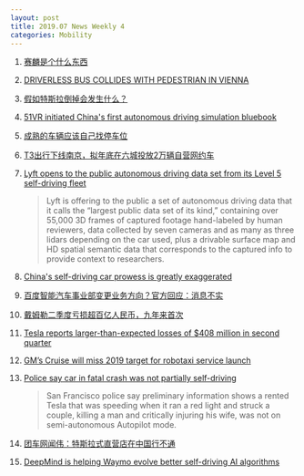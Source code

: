```yaml
---
layout: post
title: 2019.07 News Weekly 4
categories: Mobility
---
```


1. [赛麟是个什么东西](https://www.huxiu.com/article/309691.html)

2. [DRIVERLESS BUS COLLIDES WITH PEDESTRIAN IN VIENNA](https://futurism.com/the-byte/driverless-bus-collides-pedestrian-vienna)

3. [假如特斯拉倒掉会发生什么？](https://36kr.com/p/5227817)

4. [51VR initiated China's first autonomous driving simulation bluebook](https://www.prnewswire.com/news-releases/51vr-initiated-chinas-first-autonomous-driving-simulation-bluebook-300888584.html)

5. [成熟的车辆应该自己找停车位](https://www.huxiu.com/article/309984.html)

6. [T3出行下线南京，拟年底在六城投放2万辆自营网约车](https://36kr.com/p/5228326)

7. [Lyft opens to the public autonomous driving data set from its Level 5 self-driving fleet](https://techcrunch.com/2019/07/23/lyft-opens-autonomous-driving-dataset-from-its-level-5-self-driving-fleet-to-the-public/)

    > Lyft  is offering to the public a set of autonomous driving data that it calls the “largest public data set of its kind,” containing over 55,000 3D frames of captured footage hand-labeled by human reviewers, data collected by seven cameras and as many as three lidars depending on the car used, plus a drivable surface map and HD spatial semantic data that corresponds to the captured info to provide context to researchers.

8. [China's self-driving car prowess is greatly exaggerated](https://asia.nikkei.com/Opinion/China-s-self-driving-car-prowess-is-greatly-exaggerated)

9. [百度智能汽车事业部变更业务方向？官方回应：消息不实](http://baijiahao.baidu.com/s?id=1639838842801940562&wfr=spider&for=pc)

10. [戴姆勒二季度亏损超百亿人民币，九年来首次](https://36kr.com/p/5229064)

11. [Tesla reports larger-than-expected losses of $408 million in second quarter](https://techcrunch.com/2019/07/24/tesla-reports-larger-than-expected-losses-of-408-million-in-second-quarter/)

12. [GM’s Cruise will miss 2019 target for robotaxi service launch](https://techcrunch.com/2019/07/24/cruise-will-launch-a-commercial-robotaxi-service-in-san-francisco-but-not-in-2019/)

13. [Police say car in fatal crash was not partially self-driving](https://wqow.com/news/national-news-from-the-associated-press/2019/07/24/police-say-car-in-fatal-crash-was-not-partially-self-driving/)

    > San Francisco police say preliminary information shows a rented Tesla that was speeding when it ran a red light and struck a couple, killing a man and critically injuring his wife, was not on semi-autonomous Autopilot mode.

14. [团车网闻伟：特斯拉式直营店在中国行不通](https://36kr.com/p/5229379)

15. [DeepMind is helping Waymo evolve better self-driving AI algorithms](https://www.technologyreview.com/s/614004/deepmind-is-helping-waymo-evolve-better-self-driving-ai-algorithms/)